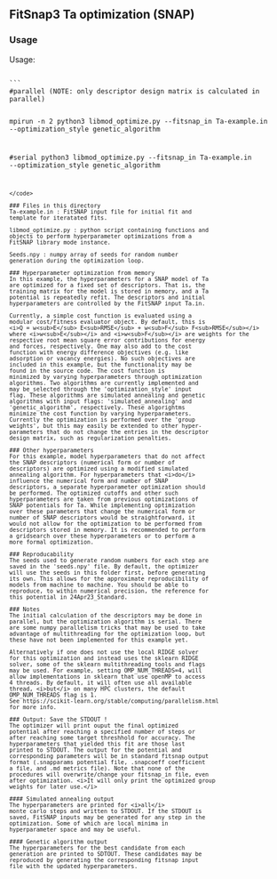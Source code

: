 ## FitSnap3 Ta optimization (SNAP)

### Usage 
Usage:

<code>
```
#parallel (NOTE: only descriptor design matrix is calculated in parallel)

mpirun -n 2 python3 libmod_optimize.py --fitsnap_in Ta-example.in --optimization_style genetic_algorithm

#serial
python3 libmod_optimize.py --fitsnap_in Ta-example.in --optimization_style genetic_algorithm

```
</code>

### Files in this directory
Ta-example.in : FitSNAP input file for initial fit and 
template for iteratated fits.

libmod_optimize.py : python script containing functions and
objects to perform hyperparameter optimizations from a 
FitSNAP library mode instance.

Seeds.npy : numpy array of seeds for random number 
generation during the optimization loop.

### Hyperparameter optimization from memory
In this example, the hyperparameters for a SNAP model of Ta
are optimized for a fixed set of descriptors. That is, the
training matrix for the model is stored in memory, and a Ta
potential is repeatedly refit. The descriptors and initial
hyperparameters are controlled by the FitSNAP input Ta.in.

Currently, a simple cost function is evaluated using a 
modular cost/fitness evaluator object. By default, this is
<i>Q = w<sub>E</sub> E<sub>RMSE</sub> + w<sub>F</sub> F<sub>RMSE</sub></i>
where <i>w<sub>E</sub></i> and <i>w<sub>F</sub></i> are weights for the
respective root mean square error contributions for energy
and forces, respectively. One may also add to the cost
function with energy difference objectives (e.g. like
adsorption or vacancy energies). No such objectives are
included in this example, but the functionality may be
found in the source code. The cost function is
minimized by varying hyperparameters through optimization
algorithms. Two algorithms are currently implemented and 
may be selected through the 'optimization_style' input 
flag. These algorithms are simulated annealing and genetic
algorithms with input flags: 'simulated_annealing' and 
'genetic_algorithm', respectively. These algorightms
minimize the cost function by varying hyperparameters.
Currently the optimization is performed over the 'group 
weights', but this may easily be extended to other hyper-
parameters that do not change the entries in the descriptor
design matrix, such as regularization penalties.

### Other hyperparameters
For this example, model hyperparameters that do not affect
the SNAP descriptors (numerical form or number of 
descriptors) are optimized using a modified simulated 
annealing algorithm. For hyperparameters that <i>do</i> 
influence the numerical form and number of SNAP
descriptors, a separate hyperparameter optimization should
be performed. The optimized cutoffs and other such 
hyperparameters are taken from previous optimizations of 
SNAP potentials for Ta. While implementing optimization
over these parameters that change the numerical form or
number of SNAP descriptors would be straightforward, it
would not allow for the optimization to be performed from
descriptors stored in memory. It is recommended to perform
a gridsearch over these hyperparameters or to perform a 
more formal optimization.

### Reproducability
The seeds used to generate random numbers for each step are
saved in the 'seeds.npy' file. By default, the optimizer
will use the seeds in this folder first, before generating 
its own. This allows for the approximate reproducibility of
models from machine to machine. You should be able to 
reproduce, to within numerical precision, the reference for
this potential in 24Apr23_Standard.

### Notes
The initial calculation of the descriptors may be done in
parallel, but the optimization algorithm is serial. There
are some numpy parallelism tricks that may be used to take
advantage of multithreading for the optimization loop, but 
these have not been implemented for this example yet. 

Alternatively if one does not use the local RIDGE solver
for this optimization and instead uses the sklearn RIDGE
solver, some of the sklearn multithreading tools and flags
may be used. For example, setting OMP_NUM_THREADS=4, will 
allow implementations in sklearn that use openMP to access
4 threads. By default, it will often use all available 
thread, <i>but</i> on many HPC clusters, the default
OMP_NUM_THREADS flag is 1.
See https://scikit-learn.org/stable/computing/parallelism.html
for more info.

### Output: Save the STDOUT !
The optimizer will print ouput the final optimized 
potential after reaching a specified number of steps or
after reaching some target threshhold for accuracy. The
hyperparameters that yielded this fit are those last
printed to STDOUT. The output for the potential and 
corresponding parameters will be in standard fitsnap output
format (.snapparams potential file, .snapcoeff coefficient
a file, and .md metrics file). Note that none of the 
procedures will overwrite/change your fitsnap_in file, even
after optimization. <i>It will only print the optimized group
weights for later use.</i>

#### Simulated annealing output
The hyperparameters are printed for <i>all</i>
monte carlo steps and written to STDOUT. If the STDOUT is
saved, FitSNAP inputs may be generated for any step in the
optimization. Some of which are local minima in
hyperparameter space and may be useful.

#### Genetic algorithm output
The hyperparameters for the best candidate from each 
generation are printed to SDTOUT. These candidates may be
reproduced by generating the corresponding fitsnap input
file with the updated hyperparameters.

